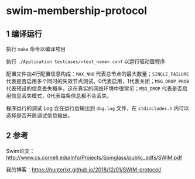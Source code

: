 # swim-membership-protocol

## 1 编译运行

执行 `make` 命令以编译项目

执行 `./Application testcases/<test_name>.conf` 以运行驱动层程序

配置文件由4行配置信息构成：`MAX_NNB` 代表总节点的最大数量；`SINGLE_FAILURE` 代表是否启用多个同时的失效节点测试，0代表启用，1代表关闭；`MSG_DROP_PROB` 代表预设的信息丢失概率，这在真实的网络环境中很常见；`MSG_DROP` 代表是否启用信息丢失模式，0代表每条信息都不会丢失。

程序运行的调试 Log 会在运行后输出到 `dbg.log` 文件，在 `stdincludes.h` 内可以选择是否开启调试信息输出。

## 2 参考

Swim论文：http://www.cs.cornell.edu/Info/Projects/Spinglass/public_pdfs/SWIM.pdf

我的博客：https://hunterlxt.github.io/2018/12/01/SWIM-protocol/
